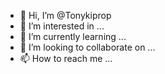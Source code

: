 - 👋 Hi, I’m @Tonykiprop
- 👀 I’m interested in ...
- 🌱 I’m currently learning ...
- 💞️ I’m looking to collaborate on ...
- 📫 How to reach me ...

<!---
Tonykiprop/Tonykiprop is a ✨ special ✨ repository because its `README.md` (this file) appears on your GitHub profile.
You can click the Preview link to take a look at your changes.
--->
